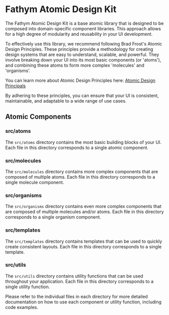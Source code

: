 # Fathym Atomic Design Kit

The Fathym Atomic Design Kit is a base atomic library that is designed to be
composed into domain-specific component libraries. This approach allows for a
high degree of modularity and reusability in your UI development.

To effectively use this library, we recommend following Brad Frost's Atomic
Design Principles. These principles provide a methodology for creating design
systems that are easy to understand, scalable, and powerful. They involve
breaking down your UI into its most basic components (or 'atoms'), and combining
these atoms to form more complex 'molecules' and 'organisms'.

You can learn more about Atomic Design Principles here:
[Atomic Design Principals](https://atomicdesign.bradfrost.com/chapter-2/)

By adhering to these principles, you can ensure that your UI is consistent,
maintainable, and adaptable to a wide range of use cases.

## Atomic Components

### src/atoms

The `src/atoms` directory contains the most basic building blocks of your UI. Each file in this directory corresponds to a single atomic component.

### src/molecules

The `src/molecules` directory contains more complex components that are composed of multiple atoms. Each file in this directory corresponds to a single molecule component.

### src/organisms

The `src/organisms` directory contains even more complex components that are composed of multiple molecules and/or atoms. Each file in this directory corresponds to a single organism component.

### src/templates

The `src/templates` directory contains templates that can be used to quickly create consistent layouts. Each file in this directory corresponds to a single template.

### src/utils

The `src/utils` directory contains utility functions that can be used throughout your application. Each file in this directory corresponds to a single utility function.

Please refer to the individual files in each directory for more detailed documentation on how to use each component or utility function, including code examples.
